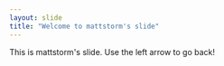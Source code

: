 ```yaml
---
layout: slide
title: "Welcome to mattstorm's slide"
---
```

This is mattstorm's slide.
Use the left arrow to go back!